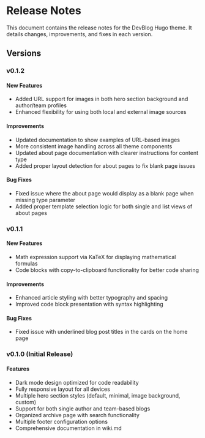 # Release Notes

This document contains the release notes for the DevBlog Hugo theme. It details changes, improvements, and fixes in each version.

## Versions

### v0.1.2

#### New Features
- Added URL support for images in both hero section background and author/team profiles
- Enhanced flexibility for using both local and external image sources

#### Improvements
- Updated documentation to show examples of URL-based images
- More consistent image handling across all theme components
- Updated about page documentation with clearer instructions for content type
- Added proper layout detection for about pages to fix blank page issues

#### Bug Fixes
- Fixed issue where the about page would display as a blank page when missing type parameter
- Added proper template selection logic for both single and list views of about pages

### v0.1.1

#### New Features
- Math expression support via KaTeX for displaying mathematical formulas
- Code blocks with copy-to-clipboard functionality for better code sharing

#### Improvements
- Enhanced article styling with better typography and spacing
- Improved code block presentation with syntax highlighting

#### Bug Fixes
- Fixed issue with underlined blog post titles in the cards on the home page

### v0.1.0 (Initial Release)

#### Features

- Dark mode design optimized for code readability
- Fully responsive layout for all devices
- Multiple hero section styles (default, minimal, image background, custom)
- Support for both single author and team-based blogs
- Organized archive page with search functionality
- Multiple footer configuration options
- Comprehensive documentation in wiki.md

